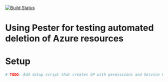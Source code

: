 [![Build Status](https://dev.azure.com/cadullms/AzureProvAndGovAutomation/_apis/build/status/cadullms.remove-rg?branchName=master)](https://dev.azure.com/cadullms/AzureProvAndGovAutomation/_build/latest?definitionId=4&branchName=master)

# Using Pester for testing automated deletion of Azure resources

# Setup

```sh
# TODO: Add setup script that creates SP with permissions and Service Connection 
```

